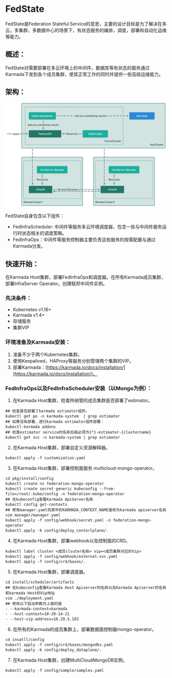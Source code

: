 # FedState

FedState是Federation Stateful Service的意思，主要的设计目标是为了解决在多云，多集群，多数据中心的场景下，有状态服务的编排，调度，部署和自动化运维等能力。

## 概述：

FedState对需要部署在多云环境上的中间件，数据库等有状态的服务通过Karmada下发到各个成员集群，使其正常工作的同时并提供一些高级运维能力。


## 架构：

![structure.png](config/structure.png)

FedState自身包含以下组件：

- FedInfraScheduler: 中间件等服务多云环境调度器，包含一些与中间件服务运行时状态相关的调度策略。
- FedInfraOps：中间件等服务控制器主要负责这些服务的按需配置与通过Karmada分发。

## 快速开始：

在Karmada Host集群，部署FedInfraOps和调度器。在所有Karmada成员集群，部署InfraServer Operator。创建联邦中间件实例。

### 先决条件：

- Kubernetes v1.16+
- Karmada v1.4+
- 存储服务
- 集群VIP

### 环境准备及Karmada安装：

1. 准备不少于两个Kubernetes集群。
2. 使用Keepalived，HAProxy等服务分别管理两个集群的VIP。
3. 部署Karmada：[https://karmada.io/docs/installation/](https://karmada.io/docs/installation/)。

### FedInfraOps以及FedInfraScheduler安装（以Mongo为例）：

1. 在Karmada Host集群，检查所纳管的成员集群是否部署了estimator。

```other
## 检查是否部署了karmada estimator组件。
kubectl get po -n karmada-system  | grep estimator
## 如果没有部署，进行karmada estimator组件部署：
kubectl-karmada addons
## 检查estimator service的名称后缀必须为{*}-estimator-{clustername}
kubectl get svc -n karmada-system | grep estimator
```

2. 在Karmada Host集群，部署自定义资源解释器。

```other
kubectl apply -f customization.yaml
```

3. 在Karmada Host集群，部署控制面服务 multicloud-mongo-operator。

```other
cd pkg/install/config
kubectl create ns federation-mongo-operator
kubectl create secret generic kubeconfig --from-file=/root/.kube/config -n federation-mongo-operator
## 在kubeconfig查看Karmada ApiServer名称
kubectl config get-contexts
## 修改manager.yaml将其中的KARMADA_CONTEXT_NAME值改为karmada apiserver名称
vim manager/manager.yaml
kubectl apply -f config/webhook/secret.yaml -n federation-mongo-operator
kubectl apply -k config/deploy_contorlplane/.
```

4. 在Karmada Host集群，部署webhook以及控制面的CRD。

```other
kubectl label cluster <成员clsuter名称> vip=<成员集群对应的Vip>
kubectl apply -f config/webhook/external-svc.yaml
kubectl apply -f config/crd/bases/.
```

5. 在Karmada Host集群，部署调度器。

```other
cd install/scheduler/artifacts
## 在kubeconfig查看Karmada Host Apiserver的名称以及Karmada Apiserver的名称和karmada Host的Vip地址
vim ./deployment.yaml
## 修改以下启动参数为上面的值           
- --karmada-context=karmada
- --host-context=10-29-14-21
- --host-vip-address=10.29.5.103
```

6. 在所有的Karmada的成员集群上，部署数据面控制器mongo-operator。

```other
cd insatll/config
kubectl apply -f config/crd/bases/mongodbs.yaml
kubectl apply -k config/deploy_dataplane/.
```

7. 在Karmada Host集群，创建MultiCloudMongoDB实例。

```shell
kubectl apply -f config/sample/samples.yaml
```

